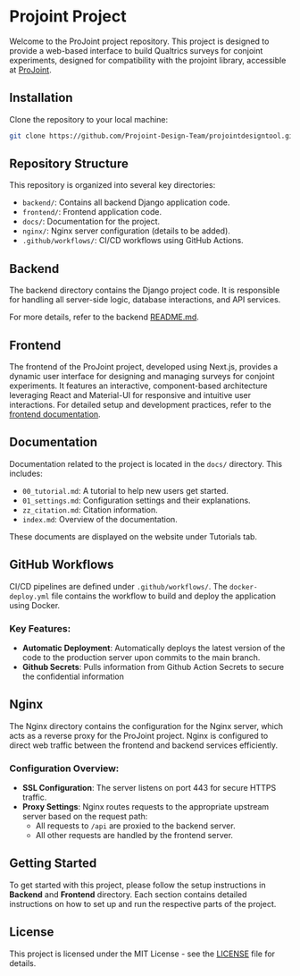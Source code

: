 # Projoint Project

Welcome to the ProJoint project repository. This project is designed to provide a web-based interface to build Qualtrics surveys for conjoint experiments, designed for compatibility with the projoint library, accessible at [ProJoint](https://projoint.abudhabi.nyu.edu/).

## Installation

Clone the repository to your local machine:

```bash
git clone https://github.com/Projoint-Design-Team/projointdesigntool.git
```

## Repository Structure

This repository is organized into several key directories:

- `backend/`: Contains all backend Django application code.
- `frontend/`: Frontend application code.
- `docs/`: Documentation for the project.
- `nginx/`: Nginx server configuration (details to be added).
- `.github/workflows/`: CI/CD workflows using GitHub Actions.

## Backend

The backend directory contains the Django project code. It is responsible for handling all server-side logic, database interactions, and API services.

For more details, refer to the backend [README.md](backend/README.md).

## Frontend

The frontend of the ProJoint project, developed using Next.js, provides a dynamic user interface for designing and managing surveys for conjoint experiments. It features an interactive, component-based architecture leveraging React and Material-UI for responsive and intuitive user interactions. For detailed setup and development practices, refer to the [frontend documentation](frontend/README.md).

## Documentation

Documentation related to the project is located in the `docs/` directory. This includes:

- `00_tutorial.md`: A tutorial to help new users get started.
- `01_settings.md`: Configuration settings and their explanations.
- `zz_citation.md`: Citation information.
- `index.md`: Overview of the documentation.

These documents are displayed on the website under Tutorials tab.

## GitHub Workflows

CI/CD pipelines are defined under `.github/workflows/`. The `docker-deploy.yml` file contains the workflow to build and deploy the application using Docker.

### Key Features:

- **Automatic Deployment**: Automatically deploys the latest version of the code to the production server upon commits to the main branch.
- **Github Secrets**: Pulls information from Github Action Secrets to secure the confidential information

## Nginx

The Nginx directory contains the configuration for the Nginx server, which acts as a reverse proxy for the ProJoint project. Nginx is configured to direct web traffic between the frontend and backend services efficiently.

### Configuration Overview:

- **SSL Configuration**: The server listens on port 443 for secure HTTPS traffic.
- **Proxy Settings**: Nginx routes requests to the appropriate upstream server based on the request path:
  - All requests to `/api` are proxied to the backend server.
  - All other requests are handled by the frontend server.

## Getting Started

To get started with this project, please follow the setup instructions in **Backend** and **Frontend** directory. Each section contains detailed instructions on how to set up and run the respective parts of the project.

## License

This project is licensed under the MIT License - see the [LICENSE](LICENSE) file for details.
